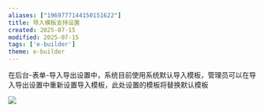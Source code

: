 ```yaml
---
aliases: ["1969777144150151622"]
title: ​导入模板支持设置
created: 2025-07-15
modified: 2025-07-15
tags: ['e-builder']
theme: e-builder
---
```


在后台-表单-导入导出设置中，系统目前使用系统默认导入模板，管理员可以在导入导出设置中重新设置导入模板，此处设置的模板将替换默认模板

![](c59b797b55ea194d659432a85488913d.jpg)